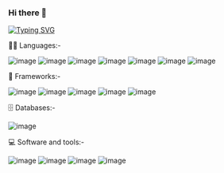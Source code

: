 ### Hi there 👋

<!--
**ARMIS2111/ARMIS2111** is a ✨ _special_ ✨ repository because its `README.md` (this file) appears on your GitHub profile.

Here are some ideas to get you started:

- 🔭 I’m currently working on ...
- 🌱 I’m currently learning ...
- 👯 I’m looking to collaborate on ...
- 🤔 I’m looking for help with ...
- 💬 Ask me about ...
- 📫 How to reach me: ...
- 😄 Pronouns: ...
- ⚡ Fun fact: ...
-->
[![Typing SVG](https://readme-typing-svg.demolab.com/?lines=First+line+of+text;Second+line+of+text)](https://git.io/typing-svg)

👨‍💻 Languages:-<br/>

![image](https://user-images.githubusercontent.com/101886753/231696184-c3a5b2bc-6ba6-45fd-b31f-4684b640eac0.png) ![image](https://user-images.githubusercontent.com/101886753/231696211-3af974fd-207d-4994-8b83-5be8f91f31e9.png) ![image](https://user-images.githubusercontent.com/101886753/231696242-4bcd3e01-b30f-4631-83ac-c13739873f77.png) ![image](https://user-images.githubusercontent.com/101886753/231696262-a3a70846-c760-4a95-abcd-074bdc96b0d3.png) ![image](https://user-images.githubusercontent.com/101886753/231696281-5cbefe72-2b99-4022-a1d2-a48350ce3f32.png) ![image](https://user-images.githubusercontent.com/101886753/231696305-b4b48f8c-4ea0-43f7-8043-461e00f7160d.png) ![image](https://user-images.githubusercontent.com/101886753/231696325-c0bceba2-6ad8-4e4b-a225-c038c5b131fb.png)


🧰 Frameworks:-<br/>

![image](https://user-images.githubusercontent.com/101886753/231696513-be517ad7-57eb-4c52-9379-6e321efd0a8c.png) ![image](https://user-images.githubusercontent.com/101886753/231696540-a4f15561-aac0-4721-8468-a75d96eeb965.png) ![image](https://user-images.githubusercontent.com/101886753/231696566-2f49dd4e-1e75-4744-be3c-392672ba26e0.png) ![image](https://user-images.githubusercontent.com/101886753/231696621-2de0bb53-1b2d-4bed-ba2e-f7dcdaf6fdf2.png)
![image](https://user-images.githubusercontent.com/101886753/231696697-26f371f5-3ace-43c0-9d8b-d7bb8724742f.png) 

🗄️ Databases:-<br>

![image](https://user-images.githubusercontent.com/101886753/231696924-30215c5b-6540-4a89-aaaa-29231d5af17a.png)



💻 Software and tools:-<br />

![image](https://user-images.githubusercontent.com/101886753/231697101-3978f109-3fc3-4e98-8354-892ca059dca0.png) ![image](https://user-images.githubusercontent.com/101886753/231697116-23f1e653-46bd-4550-81e6-c786a8e766a4.png) ![image](https://user-images.githubusercontent.com/101886753/231697145-542ff9c2-a4bb-4f50-84c0-58948e74e1a2.png) ![image](https://user-images.githubusercontent.com/101886753/231697158-360d7627-e9fd-4274-afff-8d37222f8d81.png)






